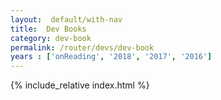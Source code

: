 ```yaml
---
layout:  default/with-nav 
title:  Dev Books
category: dev-book 
permalink: /router/devs/dev-book
years : ['onReading', '2018', '2017', '2016']
---
```


<style>
  {% include_relative index.css %}
</style>

{% include_relative index.html %}